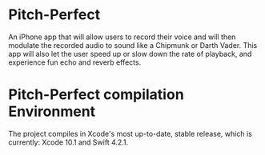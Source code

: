 # Pitch-Perfect
An iPhone app that will allow users to record their voice and will then modulate the recorded audio to sound like a Chipmunk or Darth Vader. This app will also let the user speed up or slow down the rate of playback, and experience fun echo and reverb effects.

# Pitch-Perfect compilation Environment
The project compiles in Xcode's most up-to-date, stable release, which is currently: Xcode 10.1 and Swift 4.2.1.
